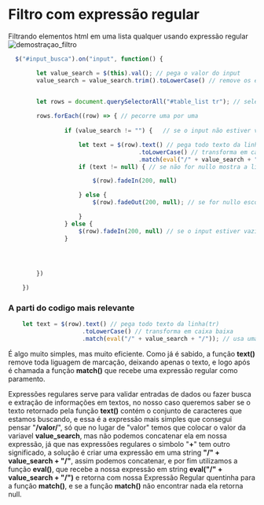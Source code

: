 # Filtro com expressão regular
Filtrando elementos html em uma lista qualquer usando expressão regular
![demostraçao_filtro](https://user-images.githubusercontent.com/9409514/76483175-147b8c80-63f5-11ea-84dd-4830ed351e94.gif)
```javascript
  $("#input_busca").on("input", function() {

        let value_search = $(this).val(); // pega o valor do input
        value_search = value_search.trim().toLowerCase() // remove os espaços(trim) e coloca todos os caracteres em caixa baixa(toLowerCase)

     
        let rows = document.querySelectorAll("#table_list tr"); // seleciona todas as linhas da tabela

        rows.forEach((row) => { // pecorre uma por uma 
         
                if (value_search != "") {   // se o input não estiver vazio				

                    let text = $(row).text() // pega todo texto da linha(tr)
                                     .toLowerCase() // transforma em caixa baixa                                    
                                     .match(eval("/" + value_search + "/")); // usa uma expresão regular para saber se o conjunto de caracteres do input contem no texto da linha atual
                    if (text != null) { // se não for nullo mostra a linha			

                        $(row).fadeIn(200, null)

                    } else {
                        $(row).fadeOut(200, null); // se for nullo esconde a linha

                    }
                } else {
                    $(row).fadeIn(200, null) // se o input estiver vazio mostra tudo novamente				
                }




        })
    
    })
   ```

### A parti do codigo mais relevante

```javascript
    let text = $(row).text() // pega todo texto da linha(tr)
                     .toLowerCase() // transforma em caixa baixa                                    
                     .match(eval("/" + value_search + "/")); // usa uma expresão regular para saber se o conjunto de caracteres do input contem no texto da linha atual
```

É algo muito simples, mas muito eficiente. Como já é sabido, a função **text()** remove toda liguagem de marcação, deixando apenas o texto, e logo após é chamada a função **match()** que recebe uma expressão regular como paramento.

Expressões regulares serve para validar entradas de dados ou fazer busca e extração de informações em textos, no nosso caso queremos saber se o texto retornado pela função **text()** contém o conjunto de caracteres que estamos buscando, e essa é a expressão mais simples que consegui pensar "**/valor/**", só que no lugar de "valor" temos que colocar o valor da variavel **value_search**, mas não podemos concatenar ela em nossa expressão, já que nas expressões regulares o simbolo "**+**" tem outro significado, a solução é criar uma expressão em uma string **"/" + value_search + "/"**, assim podemos concatenar, e por fim utilizamos a função **eval()**, que recebe a nossa expressão em string **eval("/" + value_search + "/")** e retorna com nossa Expressão Regular quentinha para a função **match()**, e se a função **match()** não encontrar nada ela retorna null.
    
